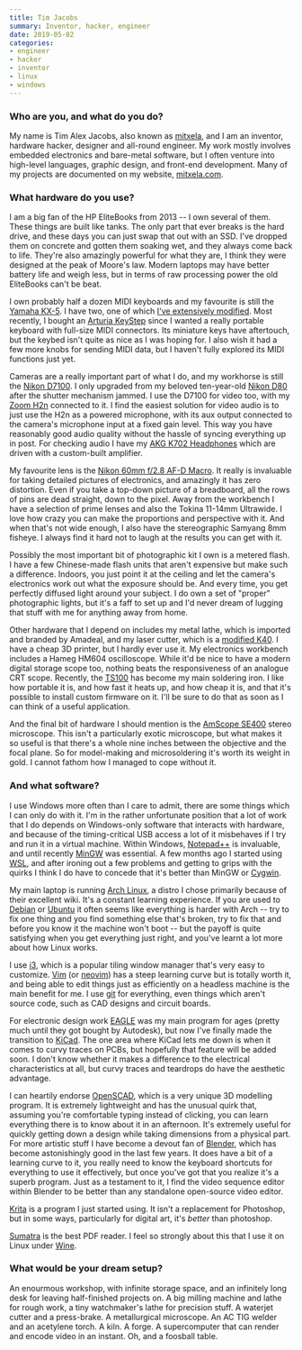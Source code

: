 ```yaml
---
title: Tim Jacobs
summary: Inventor, hacker, engineer 
date: 2019-05-02
categories:
- engineer
- hacker
- inventor
- linux
- windows
---
```


### Who are you, and what do you do?

My name is Tim Alex Jacobs, also known as [mitxela](https://mitxela.com/ "Tim's website."), and I am an inventor, hardware hacker, designer and all-round engineer. My work mostly involves embedded electronics and bare-metal software, but I often venture into high-level languages, graphic design, and front-end development. Many of my projects are documented on my website, [mitxela.com](https://mitxela.com/). 

### What hardware do you use?

I am a big fan of the HP EliteBooks from 2013 -- I own several of them. These things are built like tanks. The only part that ever breaks is the hard drive, and these days you can just swap that out with an SSD. I've dropped them on concrete and gotten them soaking wet, and they always come back to life. They're also amazingly powerful for what they are, I think they were designed at the peak of Moore's law. Modern laptops may have better battery life and weigh less, but in terms of raw processing power the old EliteBooks can't be beat.

I own probably half a dozen MIDI keyboards and my favourite is still the [Yamaha KX-5][kx-5]. I have two, one of which [I've extensively modified](https://mitxela.com/projects/midi_interceptor "Tim's post about his enhanced KX-5."). Most recently, I bought an [Arturia KeyStep][keystep] since I wanted a really portable keyboard with full-size MIDI connectors. Its miniature keys have aftertouch, but the keybed isn't quite as nice as I was hoping for. I also wish it had a few more knobs for sending MIDI data, but I haven't fully explored its MIDI functions just yet. 

Cameras are a really important part of what I do, and my workhorse is still the [Nikon D7100][d7100]. I only upgraded from my beloved ten-year-old [Nikon D80][d80] after the shutter mechanism jammed. I use the D7100 for video too, with my [Zoom H2n][h2n] connected to it. I find the easiest solution for video audio is to just use the H2n as a powered microphone, with its aux output connected to the camera's microphone input at a fixed gain level. This way you have reasonably good audio quality without the hassle of syncing everything up in post. For checking audio I have my [AKG K702 Headphones][k702] which are driven with a custom-built amplifier.

My favourite lens is the [Nikon 60mm f/2.8 AF-D Macro][af-micro-nikkor-60mm-f2.8d]. It really is invaluable for taking detailed pictures of electronics, and amazingly it has zero distortion. Even if you take a top-down picture of a breadboard, all the rows of pins are dead straight, down to the pixel. Away from the workbench I have a selection of prime lenses and also the Tokina 11-14mm Ultrawide. I love how crazy you can make the proportions and perspective with it. And when that's not wide enough, I also have the stereographic Samyang 8mm fisheye. I always find it hard not to laugh at the results you can get with it.

Possibly the most important bit of photographic kit I own is a metered flash. I have a few Chinese-made flash units that aren't expensive but make such a difference. Indoors, you just point it at the ceiling and let the camera's electronics work out what the exposure should be. And every time, you get perfectly diffused light around your subject. I do own a set of "proper" photographic lights, but it's a faff to set up and I'd never dream of lugging that stuff with me for anything away from home.

Other hardware that I depend on includes my metal lathe, which is imported and branded by Amadeal, and my laser cutter, which is a [modified K40](https://mitxela.com/projects/laser_cutter "Tim's post about hacking the k40 laser cutter."). I have a cheap 3D printer, but I hardly ever use it. My electronics workbench includes a Hameg HM604 oscilloscope. While it'd be nice to have a modern digital storage scope too, nothing beats the responsiveness of an analogue CRT scope. Recently, the [TS100][] has become my main soldering iron. I like how portable it is, and how fast it heats up, and how cheap it is, and that it's possible to install custom firmware on it. I'll be sure to do that as soon as I can think of a useful application.

And the final bit of hardware I should mention is the [AmScope SE400][se400-z] stereo microscope. This isn't a particularly exotic microscope, but what makes it so useful is that there's a whole nine inches between the objective and the focal plane. So for model-making and microsoldering it's worth its weight in gold. I cannot fathom how I managed to cope without it.

### And what software?

I use Windows more often than I care to admit, there are some things which I can only do with it. I'm in the rather unfortunate position that a lot of work that I do depends on Windows-only software that interacts with hardware, and because of the timing-critical USB access a lot of it misbehaves if I try and run it in a virtual machine. Within Windows, [Notepad++][notepad-plusplus] is invaluable, and until recently [MinGW][] was essential. A few months ago I started using [WSL][windows-subsystem-for-linux], and after ironing out a few problems and getting to grips with the quirks I think I do have to concede that it's better than MinGW or [Cygwin][]. 

My main laptop is running [Arch Linux][arch-linux], a distro I chose primarily because of their excellent wiki. It's a constant learning experience. If you are used to [Debian][] or [Ubuntu][] it often seems like everything is harder with Arch -- try to fix one thing and you find something else that's broken, try to fix that and before you know it the machine won't boot -- but the payoff is quite satisfying when you get everything just right, and you've learnt a lot more about how Linux works.

I use [i3][], which is a popular tiling window manager that's very easy to customize. [Vim][] (or [neovim][]) has a steep learning curve but is totally worth it, and being able to edit things just as efficiently on a headless machine is the main benefit for me. I use [git][] for everything, even things which aren't source code, such as CAD designs and circuit boards.

For electronic design work [EAGLE][] was my main program for ages (pretty much until they got bought by Autodesk), but now I've finally made the transition to [KiCad][]. The one area where KiCad lets me down is when it comes to curvy traces on PCBs, but hopefully that feature will be added soon. I don't know whether it makes a difference to the electrical characteristics at all, but curvy traces and teardrops do have the aesthetic advantage.

I can heartily endorse [OpenSCAD][], which is a very unique 3D modelling program. It is extremely lightweight and has the unusual quirk that, assuming you're comfortable typing instead of clicking, you can learn everything there is to know about it in an afternoon. It's extremely useful for quickly getting down a design while taking dimensions from a physical part. For more artistic stuff I have become a devout fan of [Blender][], which has become astonishingly good in the last few years. It does have a bit of a learning curve to it, you really need to know the keyboard shortcuts for everything to use it effectively, but once you've got that you realize it's a superb program. Just as a testament to it, I find the video sequence editor within Blender to be better than any standalone open-source video editor.

[Krita][] is a program I just started using. It isn't a replacement for Photoshop, but in some ways, particularly for digital art, it's _better_ than photoshop. 

[Sumatra][sumatra-pdf] is the best PDF reader. I feel so strongly about this that I use it on Linux under [Wine][]. 

### What would be your dream setup?

An enourmous workshop, with infinite storage space, and an infinitely long desk for leaving half-finished projects on. A big milling machine and lathe for rough work, a tiny watchmaker's lathe for precision stuff. A waterjet cutter and a press-brake. A metallurgical microscope. An AC TIG welder and an acetylene torch. A kiln. A forge. A supercomputer that can render and encode video in an instant. Oh, and a foosball table.

[af-micro-nikkor-60mm-f2.8d]: https://www.nikonusa.com/en/nikon-products/product-archive/camera-lenses/af-micro-nikkor-60mm-f%252f2.8d.html "A macro lens."
[arch-linux]: https://archlinux.org/ "A Linux distro."
[blender]: https://www.blender.org/ "A free, open-source 3D renderer."
[cygwin]: http://www.cygwin.com/ "A Linux-like environment for Windows."
[d7100]: https://en.wikipedia.org/wiki/Nikon_D7100 "A 24.1 megapixel DSLR."
[d80]: https://www.nikonusa.com/en/nikon-products/product/dslr-cameras/d80.html "A 10.2 megapixel digital SLR."
[debian]: https://www.debian.org/ "A Linux distribution."
[eagle]: http://web.archive.org/web/20221006162604/https://www.cadsoft.io/ "Software for designing printed circuit boards."
[git]: https://git-scm.com/ "A version control system."
[h2n]: https://en.wikipedia.org/wiki/Zoom_H2n_Handy_Recorder "A portable audio recorder."
[i3]: https://i3wm.org/ "An X window manager."
[k702]: http://web.archive.org/web/20190508113810/https://www.amazon.com/AKG-K702-Headphones/dp/B001RCD2DW "Headphones."
[keystep]: index.php?option=com_content&view=article&id=4&Itemid=1214 "A MIDI keyboard."
[kicad]: http://web.archive.org/web/20220324205847/https://kicad-pcb.org/ "Open-source CAD software."
[krita]: https://krita.org/ "An open-source image editor."
[kx-5]: https://en.wikipedia.org/wiki/Yamaha_KX-5 "A MIDI keyboard."
[mingw]: http://web.archive.org/web/20221229043715/http://www.mingw.org/wiki/MinGW "A compiler system for Windows based on GCC."
[neovim]: https://neovim.io/ "A refactored vim."
[notepad-plusplus]: https://notepad-plus-plus.org/ "A free text/code editor for Windows."
[openscad]: http://openscad.org/ "Open-source 3D CAD software."
[se400-z]: https://amscope.com/stereo-microscopes/10x-20x-led-binocular-stereo-microscope-boom-arm-with-gooseneck-light.html "A stereo microscope."
[sumatra-pdf]: https://www.sumatrapdfreader.org/free-pdf-reader "A PDF reader for Windows."
[ts100]: https://www.getfpv.com/ts100-digital-oled-programmable-interface-mini-soldering-iron.html "A hackable soldering iron."
[ubuntu]: https://ubuntu.com/ "A Unix distribution."
[vim]: https://www.vim.org/ "A command-line text editor."
[windows-subsystem-for-linux]: https://learn.microsoft.com/windows/wsl/about "A Linux environment for Windows."
[wine]: https://www.winehq.org/ "Software for running Windows software on other operating systems."

